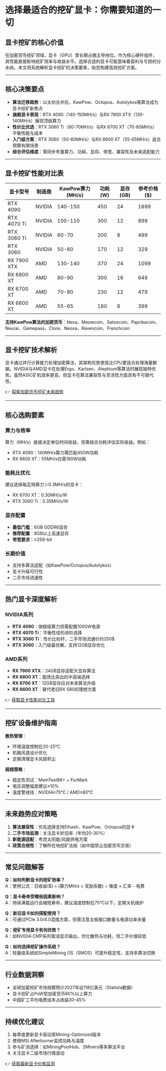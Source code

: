 # 选择最适合的挖矿显卡：你需要知道的一切

## 显卡挖矿的核心价值

在加密货币挖矿领域，显卡（GPU）曾长期占据主导地位。作为核心硬件组件，其性能直接影响挖矿效率与收益水平。选择合适的显卡可能意味着盈利与亏损的分水岭。本文将系统解析显卡挖矿的决策要素，助您构建高效挖矿方案。

---

## 核心决策要点

- **算法迁移趋势**：以太坊合并后，KawPow、Octopus、Autolykos等算法成为显卡挖矿新焦点
- **旗舰显卡表现**：RTX 4090（140-150MH/s）与RX 7900 XTX（130-140MH/s）展现顶级算力
- **性价比优选**：RTX 3060 Ti（60-70MH/s）与RX 6700 XT（70-80MH/s）平衡性能与成本
- **入门级方案**：RTX 3060（50-60MH/s）与RX 6600 XT（55-65MH/s）适合预算有限场景
- **综合评估维度**：需同步考量算力、功耗、显存、带宽、兼容性及未来适配能力

---

## 显卡挖矿性能对比表

| 显卡型号       | 制造商 | KawPow算力(MH/s) | 功耗(W) | 显存(GB) | 参考价格($) |
|----------------|--------|------------------|---------|----------|------------|
| RTX 4090       | NVIDIA | 140-150          | 450     | 24       | 1899       |
| RTX 4070 Ti    | NVIDIA | 100-110          | 300     | 12       | 899        |
| RTX 3060 Ti    | NVIDIA | 60-70            | 200     | 8        | 499        |
| RTX 3060       | NVIDIA | 50-60            | 170     | 12       | 329        |
| RX 7900 XTX    | AMD    | 130-140          | 370     | 24       | 1099       |
| RX 6800 XT     | AMD    | 80-90            | 300     | 16       | 649        |
| RX 6700 XT     | AMD    | 70-80            | 230     | 12       | 479        |
| RX 6600 XT     | AMD    | 55-65            | 180     | 8        | 399        |

**支持KawPow算法的加密货币**：Nexa、Meowcoin、Satoxcoin、Paprikacoin、Neurai、Gamepass、Clore、Neoxa、Ravencoin、Frenchcoin

---

## 显卡挖矿技术解析

显卡通过并行计算能力处理加密算法，其架构优势使其比CPU更适合处理海量数据。NVIDIA与AMD显卡在处理Ergo、Karlsen、Alephium等算法时展现独特优势。虽然ASIC矿机效率更高，但显卡在算法兼容性与灵活性方面具有不可替代性。

👉 [探索加密货币挖矿未来趋势](https://bit.ly/okx_welcome)

---

## 核心选购要素

### 算力与效率
算力（MH/s）直接决定单位时间收益，但需结合功耗评估实际收益。例如：
- RTX 4090：140MH/s算力需匹配450W功耗
- RX 6600 XT：55MH/s仅需180W功耗

### 能耗比优化
建议选择每瓦特算力＞0.3MH/s的显卡：
- RX 6700 XT：0.30MH/s/W
- RTX 3060 Ti：0.35MH/s/W

### 显存配置
- **最低门槛**：6GB GDDR6显存
- **推荐配置**：8GB以上高速显存
- **带宽要求**：≥256-bit

### 长期价值
- 支持多算法适配（如KawPow/Octopus/Autolykos）
- 显卡升级可行性
- 二手市场流通性

---

## 热门显卡深度解析

### NVIDIA系列
- **RTX 4090**：旗舰级算力但需配置1000W电源
- **RTX 4070 Ti**：平衡性佳的进阶选择
- **RTX 3060 Ti**：性价比标杆，二手市场流通价约250$
- **RTX 3060**：入门级最优解，支持12GB显存优化

### AMD系列
- **RX 7900 XTX**：24GB显存适配大显存算法
- **RX 6800 XT**：能效比突出的中高端选择
- **RX 6700 XT**：12GB显存应对未来算法升级
- **RX 6600 XT**：替代老旧RX 580的理想方案

👉 [获取显卡性能对比工具](https://bit.ly/okx_welcome)

---

## 挖矿设备维护指南

**散热管理**：
- 环境温度控制在20-25℃
- 机箱风道设计优化
- 定期清理显卡风扇积尘

**超频策略**：
- 稳定性测试：MemTest86+ + FurMark
- 电压调整幅度建议≤10%
- 温度警戒线：NVIDIA≤75℃ / AMD≤80℃

---

## 未来趋势应对策略

1. **算法兼容性**：优先选择支持Ethash、KawPow、Octopus的显卡
2. **二手市场监测**：关注显卡折旧率（年均20-30%）
3. **新能源适配**：考虑太阳能/风能供电方案
4. **政策合规性**：了解所在地挖矿法规（如中国禁止加密货币交易）

---

## 常见问题解答

**Q：如何判断显卡的挖矿效率？**  
A：使用公式：日收益($) = (算力MH/s × 奖励系数) ÷ 难度 × 汇率 - 电费

**Q：显卡寿命受哪些因素影响？**  
A：持续满载运行会缩短寿命，建议温度控制在75℃以下，定期关机维护

**Q：新旧显卡如何搭配使用？**  
A：可通过PCIe 3.0/4.0混插方案，但需注意主板接口数量与电源功率余量

**Q：挖矿专用显卡有何优势？**  
A：如NVIDIA CMP系列取消显示输出，优化散热与功耗，但二手价值较低

**Q：如何选择挖矿操作系统？**  
A：轻量级系统如SimpleMining OS（SMOS）可提升稳定性，支持多算法切换

---

## 行业数据洞察

- 全球加密挖矿市场规模预计2027年达118亿美元（Statista数据）
- 显卡挖矿占PoW型加密货币60%以上算力
- 中国矿工平均电费成本占收益30-45%

---

## 持续优化建议

1. 每季度更新显卡驱动至Mining-Optimized版本
2. 使用MSI Afterburner监控功耗与温度
3. 参与矿池选择：如MiningPoolHub、2Miners等多算法平台
4. 关注显卡二级市场行情波动

👉 [获取最新显卡价格监测](https://bit.ly/okx_welcome)